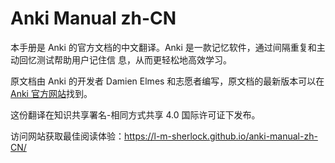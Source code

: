 # Anki Manual zh-CN

本手册是 Anki 的官方文档的中文翻译。Anki 是一款记忆软件，通过间隔重复和主动回忆测试帮助用户记住信
息，从而更轻松地高效学习。

原文档由 Anki 的开发者 Damien Elmes 和志愿者编写，原文档的最新版本可以在
[Anki 官方网站](https://docs.ankiweb.net)找到。

这份翻译在知识共享署名-相同方式共享 4.0 国际许可证下发布。

访问网站获取最佳阅读体验：https://l-m-sherlock.github.io/anki-manual-zh-CN/
